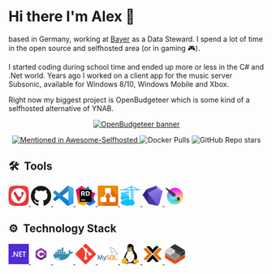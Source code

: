 # Hi there I'm Alex 👋

based in Germany, working at [Bayer](https://www.bayer.com) as a Data Steward. I spend a lot of time in the open source and selfhosted area (or in gaming 🎮).

I started coding during school time and ended up more or less in the C# and .Net world. Years ago I worked on a client app for the music server Subsonic, available for Windows 8/10, Windows Mobile and Xbox.

Right now my biggest project is OpenBudgeteer which is some kind of a selfhosted alternative of YNAB.

<p align="center">
    <a href="https://github.com/TheAxelander/OpenBudgeteer" target="_blank"> <img alt="OpenBudgeteer banner" src="https://github.com/TheAxelander/OpenBudgeteer/blob/master/assets/banner.png?raw=true"> </a>    
</p>

<p align="center">
    <a href="https://github.com/awesome-selfhosted/awesome-selfhosted#money-budgeting--management">
        <img alt="Mentioned in Awesome-Selfhosted" src="https://awesome.re/mentioned-badge.svg">
    </a>
    <img alt="Docker Pulls" src="https://img.shields.io/docker/pulls/axelander/openbudgeteer">
    <img alt="GitHub Repo stars" src="https://img.shields.io/github/stars/TheAxelander/OpenBudgeteer">
</p>

## 🛠️ &nbsp;Tools

<a href="https://vivaldi.com" target="_blank"> <img src="https://raw.githubusercontent.com/TheAxelander/TheAxelander/main/assets/vivaldi.png" alt="vivaldi" width="40" height="40"/> </a>
<a href="https://github.com" target="_blank"> <img src="https://raw.githubusercontent.com/TheAxelander/TheAxelander/main/assets/github.png" alt="github" width="40" height="40"/> </a>
<a href="https://code.visualstudio.com" target="_blank"> <img src="https://raw.githubusercontent.com/TheAxelander/TheAxelander/main/assets/code.png" alt="vscode" width="40" height="40"/> </a>
<a href="https://www.jetbrains.com/de-de/rider" target="_blank"> <img src="https://raw.githubusercontent.com/TheAxelander/TheAxelander/main/assets/rider.png" alt="rider" width="40" height="40"/> </a>
<a href="https://draw.io" target="_blank"> <img src="https://raw.githubusercontent.com/TheAxelander/TheAxelander/main/assets/drawio.png" alt="draw.io" width="40" height="40"/> </a>
<a href="https://portainer.io" target="_blank"> <img src="https://raw.githubusercontent.com/TheAxelander/TheAxelander/main/assets/portainer.png" alt="portainer" width="40" height="40"/> </a>
<a href="https://obsidian.md" target="_blank"> <img src="https://raw.githubusercontent.com/TheAxelander/TheAxelander/main/assets/obsidian.png" alt="obsidian" width="40" height="40"/> </a>
<a href="https://krita.org" target="_blank"> <img src="https://raw.githubusercontent.com/TheAxelander/TheAxelander/main/assets/krita.png" alt="krita" width="40" height="40"/> </a>

## ⚙️ &nbsp;Technology Stack

<a href="https://dotnet.microsoft.com" target="_blank"> <img src="https://raw.githubusercontent.com/TheAxelander/TheAxelander/main/assets/dotnet.svg" alt="dotnet" width="40" height="40"/> </a>
<a href="https://learn.microsoft.com/en-us/dotnet/csharp/tour-of-csharp" target="_blank"> <img src="https://raw.githubusercontent.com/TheAxelander/TheAxelander/main/assets/csharp.png" alt="csharp" width="40" height="40"/> </a>
<a href="https://docker.com" target="_blank"> <img src="https://raw.githubusercontent.com/TheAxelander/TheAxelander/main/assets/docker.png" alt="docker" width="40" height="40"/> </a>
<a href="https://git-scm.com" target="_blank"> <img src="https://raw.githubusercontent.com/TheAxelander/TheAxelander/main/assets/git.svg" alt="git" width="40" height="40"/> </a>
<a href="https://mysql.com" target="_blank"> <img src="https://raw.githubusercontent.com/TheAxelander/TheAxelander/main/assets/mysql.svg" alt="mysql" width="40" height="40"/> </a>
<a href="https://linux.org" target="_blank"> <img src="https://raw.githubusercontent.com/TheAxelander/TheAxelander/main/assets/linux.svg" alt="linux" width="40" height="40"/> </a>
<a href="https://proxmox.com" target="_blank"> <img src="https://raw.githubusercontent.com/TheAxelander/TheAxelander/main/assets/proxmox.png" alt="proxmox" width="40" height="40"/> </a>
<a href="https://linuxcontainers.org" target="_blank"> <img src="https://raw.githubusercontent.com/TheAxelander/TheAxelander/main/assets/lxc.png" alt="lxc" width="40" height="40"/> </a>

<!--
**TheAxelander/TheAxelander** is a ✨ _special_ ✨ repository because its `README.md` (this file) appears on your GitHub profile.

Here are some ideas to get you started:

- 🔭 I’m currently working on ...
- 🌱 I’m currently learning ...
- 👯 I’m looking to collaborate on ...
- 🤔 I’m looking for help with ...
- 💬 Ask me about ...
- 📫 How to reach me: ...
- 😄 Pronouns: ...
- ⚡ Fun fact: ...
-->
